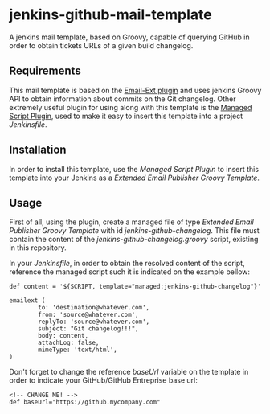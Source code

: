 # jenkins-github-mail-template

A jenkins mail template, based on Groovy, capable of querying GitHub in order to obtain tickets URLs of a given build changelog.

## Requirements

This mail template is based on the [Email-Ext plugin](https://wiki.jenkins-ci.org/display/JENKINS/Email-ext+plugin) and uses jenkins Groovy API to obtain information about commits on the Git changelog. Other extremely useful plugin for using along with this template is the [Managed Script Plugin](https://wiki.jenkins-ci.org/display/JENKINS/Managed+Script+Plugin), used to make it easy to insert this template into a project _Jenkinsfile_.

## Installation

In order to install this template, use the *Managed Script Plugin* to insert this template into your Jenkins as a *Extended Email Publisher Groovy Template*.

## Usage

First of all, using the plugin, create a managed file of type _Extended Email Publisher Groovy Template_ with id _jenkins-github-changelog_. This file must contain the content of the _jenkins-github-changelog.groovy_ script, existing in this repository.

In your _Jenkinsfile_, in order to obtain the resolved content of the script, reference the managed script such it is indicated on the example bellow:

```
def content = '${SCRIPT, template="managed:jenkins-github-changelog"}'

emailext (
        to: 'destination@whatever.com',
        from: 'source@whatever.com',
        replyTo: 'source@whatever.com',
        subject: "Git changelog!!!",
        body: content,
        attachLog: false,
        mimeType: 'text/html',
)
```

Don't forget to change the reference _baseUrl_ variable on the template in order to indicate your GitHub/GitHub Entreprise base url:

```
<!-- CHANGE ME! -->
def baseUrl="https://github.mycompany.com"
```
